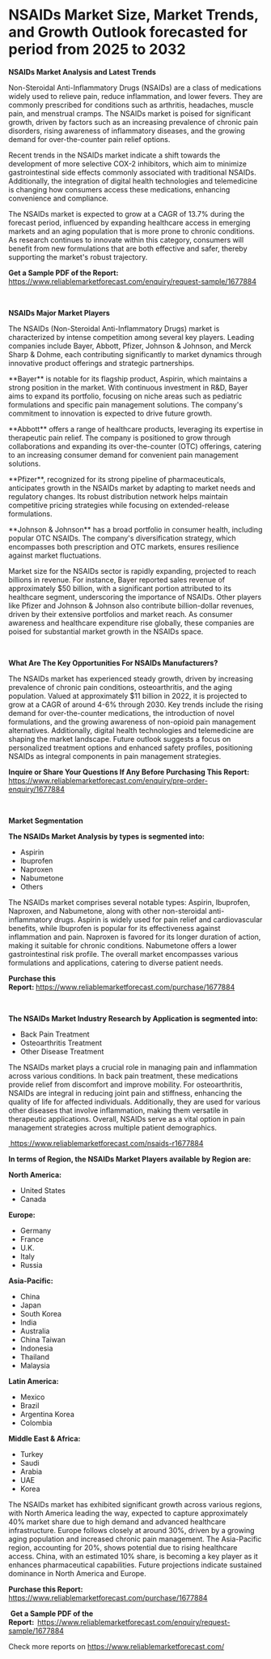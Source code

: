 <p><h1>NSAIDs Market Size, Market Trends, and Growth Outlook forecasted for period from 2025 to 2032</h1></p><p><strong>NSAIDs Market Analysis and Latest Trends</strong></p>
<p><p>Non-Steroidal Anti-Inflammatory Drugs (NSAIDs) are a class of medications widely used to relieve pain, reduce inflammation, and lower fevers. They are commonly prescribed for conditions such as arthritis, headaches, muscle pain, and menstrual cramps. The NSAIDs market is poised for significant growth, driven by factors such as an increasing prevalence of chronic pain disorders, rising awareness of inflammatory diseases, and the growing demand for over-the-counter pain relief options.</p><p>Recent trends in the NSAIDs market indicate a shift towards the development of more selective COX-2 inhibitors, which aim to minimize gastrointestinal side effects commonly associated with traditional NSAIDs. Additionally, the integration of digital health technologies and telemedicine is changing how consumers access these medications, enhancing convenience and compliance. </p><p>The NSAIDs market is expected to grow at a CAGR of 13.7% during the forecast period, influenced by expanding healthcare access in emerging markets and an aging population that is more prone to chronic conditions. As research continues to innovate within this category, consumers will benefit from new formulations that are both effective and safer, thereby supporting the market's robust trajectory.</p></p>
<p><strong>Get a Sample PDF of the Report:&nbsp;</strong> <a href="https://www.reliablemarketforecast.com/enquiry/request-sample/1677884?utm_campaign=3357&utm_medium=2&utm_source=Github&utm_content=ia&utm_term=08032025&utm_id=nsaids">https://www.reliablemarketforecast.com/enquiry/request-sample/1677884</a></p>
<p>&nbsp;</p>
<p><strong>NSAIDs Major Market Players</strong></p>
<p><p>The NSAIDs (Non-Steroidal Anti-Inflammatory Drugs) market is characterized by intense competition among several key players. Leading companies include Bayer, Abbott, Pfizer, Johnson & Johnson, and Merck Sharp & Dohme, each contributing significantly to market dynamics through innovative product offerings and strategic partnerships.</p><p>**Bayer** is notable for its flagship product, Aspirin, which maintains a strong position in the market. With continuous investment in R&D, Bayer aims to expand its portfolio, focusing on niche areas such as pediatric formulations and specific pain management solutions. The company's commitment to innovation is expected to drive future growth.</p><p>**Abbott** offers a range of healthcare products, leveraging its expertise in therapeutic pain relief. The company is positioned to grow through collaborations and expanding its over-the-counter (OTC) offerings, catering to an increasing consumer demand for convenient pain management solutions.</p><p>**Pfizer**, recognized for its strong pipeline of pharmaceuticals, anticipates growth in the NSAIDs market by adapting to market needs and regulatory changes. Its robust distribution network helps maintain competitive pricing strategies while focusing on extended-release formulations.</p><p>**Johnson & Johnson** has a broad portfolio in consumer health, including popular OTC NSAIDs. The company's diversification strategy, which encompasses both prescription and OTC markets, ensures resilience against market fluctuations.</p><p>Market size for the NSAIDs sector is rapidly expanding, projected to reach billions in revenue. For instance, Bayer reported sales revenue of approximately $50 billion, with a significant portion attributed to its healthcare segment, underscoring the importance of NSAIDs. Other players like Pfizer and Johnson & Johnson also contribute billion-dollar revenues, driven by their extensive portfolios and market reach. As consumer awareness and healthcare expenditure rise globally, these companies are poised for substantial market growth in the NSAIDs space.</p></p>
<p>&nbsp;</p>
<p><strong>What Are The Key Opportunities For NSAIDs Manufacturers?</strong></p>
<p><p>The NSAIDs market has experienced steady growth, driven by increasing prevalence of chronic pain conditions, osteoarthritis, and the aging population. Valued at approximately $11 billion in 2022, it is projected to grow at a CAGR of around 4-6% through 2030. Key trends include the rising demand for over-the-counter medications, the introduction of novel formulations, and the growing awareness of non-opioid pain management alternatives. Additionally, digital health technologies and telemedicine are shaping the market landscape. Future outlook suggests a focus on personalized treatment options and enhanced safety profiles, positioning NSAIDs as integral components in pain management strategies.</p></p>
<p><strong>Inquire or Share Your Questions If Any Before Purchasing This Report:</strong> <a href="https://www.reliablemarketforecast.com/enquiry/pre-order-enquiry/1677884?utm_campaign=3357&utm_medium=2&utm_source=Github&utm_content=ia&utm_term=08032025&utm_id=nsaids">https://www.reliablemarketforecast.com/enquiry/pre-order-enquiry/1677884</a></p>
<p>&nbsp;</p>
<p><strong>Market Segmentation</strong></p>
<p><strong>The NSAIDs Market Analysis by types is segmented into:</strong></p>
<p><ul><li>Aspirin</li><li>Ibuprofen</li><li>Naproxen</li><li>Nabumetone</li><li>Others</li></ul></p>
<p><p>The NSAIDs market comprises several notable types: Aspirin, Ibuprofen, Naproxen, and Nabumetone, along with other non-steroidal anti-inflammatory drugs. Aspirin is widely used for pain relief and cardiovascular benefits, while Ibuprofen is popular for its effectiveness against inflammation and pain. Naproxen is favored for its longer duration of action, making it suitable for chronic conditions. Nabumetone offers a lower gastrointestinal risk profile. The overall market encompasses various formulations and applications, catering to diverse patient needs.</p></p>
<p><strong>Purchase this Report:&nbsp;</strong><a href="https://www.reliablemarketforecast.com/purchase/1677884?utm_campaign=3357&utm_medium=2&utm_source=Github&utm_content=ia&utm_term=08032025&utm_id=nsaids">https://www.reliablemarketforecast.com/purchase/1677884</a></p>
<p>&nbsp;</p>
<p><strong>The NSAIDs Market Industry Research by Application is segmented into:</strong></p>
<p><ul><li>Back Pain Treatment</li><li>Osteoarthritis Treatment</li><li>Other Disease Treatment</li></ul></p>
<p><p>The NSAIDs market plays a crucial role in managing pain and inflammation across various conditions. In back pain treatment, these medications provide relief from discomfort and improve mobility. For osteoarthritis, NSAIDs are integral in reducing joint pain and stiffness, enhancing the quality of life for affected individuals. Additionally, they are used for various other diseases that involve inflammation, making them versatile in therapeutic applications. Overall, NSAIDs serve as a vital option in pain management strategies across multiple patient demographics.</p></p>
<p><a href="https://www.reliablemarketforecast.com/nsaids-r1677884?utm_campaign=3357&utm_medium=2&utm_source=Github&utm_content=ia&utm_term=08032025&utm_id=nsaids">&nbsp;https://www.reliablemarketforecast.com/nsaids-r1677884</a></p>
<p><strong>In terms of Region, the NSAIDs Market Players available by Region are:</strong></p>
<p>
    <p> <strong> North America: </strong>
        <ul>
            <li>United States</li>
            <li>Canada</li>
        </ul>
        </p> 
    <p> <strong> Europe: </strong>
        <ul>
            <li>Germany</li>
            <li>France</li>
            <li>U.K.</li>
            <li>Italy</li>
            <li>Russia</li>
        </ul>
        </p> 
    <p> <strong> Asia-Pacific: </strong>
        <ul>
            <li>China</li>
            <li>Japan</li>
            <li>South Korea</li>
            <li>India</li>
            <li>Australia</li>
            <li>China Taiwan</li>
            <li>Indonesia</li>
            <li>Thailand</li>
            <li>Malaysia</li>
        </ul>
        </p> 
    <p> <strong> Latin America: </strong>
        <ul>
            <li>Mexico</li>
            <li>Brazil</li>
            <li>Argentina Korea</li>
            <li>Colombia</li>
        </ul>
        </p> 
    <p> <strong> Middle East & Africa: </strong>
        <ul>
            <li>Turkey</li>
            <li>Saudi</li>
            <li>Arabia</li>
            <li>UAE</li>
            <li>Korea</li>
        </ul>
    </p>
    </p>
<p><p>The NSAIDs market has exhibited significant growth across various regions, with North America leading the way, expected to capture approximately 40% market share due to high demand and advanced healthcare infrastructure. Europe follows closely at around 30%, driven by a growing aging population and increased chronic pain management. The Asia-Pacific region, accounting for 20%, shows potential due to rising healthcare access. China, with an estimated 10% share, is becoming a key player as it enhances pharmaceutical capabilities. Future projections indicate sustained dominance in North America and Europe.</p></p>
<p><strong>Purchase this Report: </strong><a href="https://www.reliablemarketforecast.com/purchase/1677884?utm_campaign=3357&utm_medium=2&utm_source=Github&utm_content=ia&utm_term=08032025&utm_id=nsaids">https://www.reliablemarketforecast.com/purchase/1677884</a></p>
<p>&nbsp;<strong>Get a Sample PDF of the Report:&nbsp;&nbsp;</strong><a href="https://www.reliablemarketforecast.com/enquiry/request-sample/1677884?utm_campaign=3357&utm_medium=2&utm_source=Github&utm_content=ia&utm_term=08032025&utm_id=nsaids">https://www.reliablemarketforecast.com/enquiry/request-sample/1677884</a></p>
<p><strong></strong></p>
<p>Check more reports on <a href="https://www.reliablemarketforecast.com/?utm_campaign=3357&utm_medium=2&utm_source=Github&utm_content=ia&utm_term=08032025&utm_id=nsaids">https://www.reliablemarketforecast.com/</a></p>